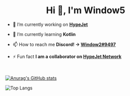 <h1 align="center">Hi 👋, I'm Window5</h1>

- 🔭 I’m currently working on **[HypeJet](https://github.com/HypeJet)**

- 🌱 I’m currently learning **Kotlin**

- 📫 How to reach me **Discord! -> [Window2#9497](https://discord.com/users/953369091975024735)**

- ⚡ Fun fact **I am a collaborator on [HypeJet Network](https://github.com/HypeJet)**

</p>

<br>

[![Anurag's GitHub stats](https://github-readme-stats.vercel.app/api?username=Window5000&show_icons=true&theme=transparent)](https://github.com/anuraghazra/github-readme-stats)

![Top Langs](https://github-readme-stats.vercel.app/api/top-langs/?username=Window5000&layouts=compact)
